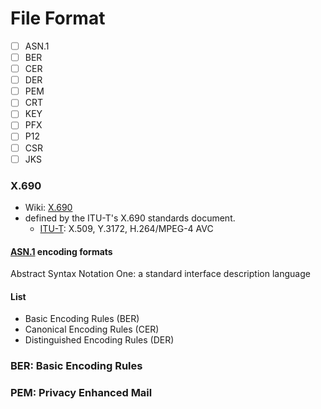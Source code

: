 # File Format

- [ ] ASN.1
- [ ] BER
- [ ] CER
- [ ] DER
- [ ] PEM
- [ ] CRT
- [ ] KEY
- [ ] PFX
- [ ] P12
- [ ] CSR
- [ ] JKS

### X.690

- Wiki: [X.690](https://en.wikipedia.org/wiki/X.690)
- defined by the ITU-T's X.690 standards document.
  - [ITU-T](https://en.wikipedia.org/wiki/ITU-T): X.509, Y.3172, H.264/MPEG-4 AVC

#### [ASN.1](https://en.wikipedia.org/wiki/ASN.1) encoding formats

Abstract Syntax Notation One: a standard interface description language

#### List

- Basic Encoding Rules (BER)
- Canonical Encoding Rules (CER)
- Distinguished Encoding Rules (DER)

### BER: Basic Encoding Rules

### PEM: Privacy Enhanced Mail

